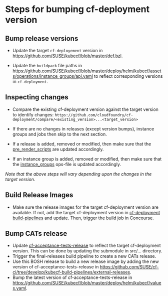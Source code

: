 # Steps for bumping cf-deployment version

## Bump release versions

- Update the target `cf-deployement` version in https://github.com/SUSE/kubecf/blob/master/def.bzl.

- Update the `buildpack` file paths in https://github.com/SUSE/kubecf/blob/master/deploy/helm/kubecf/assets/operations/instance_groups/api.yaml to reflect corresponding versions in `cf-deployment`.


## Inspecting changes

- Compare the existing cf-deployment version against the target version to identify changes:
  `https://github.com/cloudfoundry/cf-deployment/compare/<existing_version>...<target_version>`

- If there are no changes in releases (except version bumps), instance groups and jobs then skip to the next section.

- If a release is added, removed or modified, then make sure that the [pre_render_scripts](https://github.com/SUSE/kubecf/tree/master/bosh/releases/pre_render_scripts) are updated accordingly.

- If an instance group is added, removed or modified, then make sure that the [instance_groups](https://github.com/SUSE/kubecf/tree/master/deploy/helm/kubecf/assets/operations/instance_groups) ops-file is updated accordingly.

_Note that the above steps will vary depending upon the changes in the target version._

## Build Release Images

- Make sure the release images for the target cf-deployment version are available. If not, add the target cf-deployment version in [cf-deployment build-pipelines](https://github.com/SUSE/cf-ci/tree/develop/kubecf-build-pipelines/cf-deployment) and update. Then, trigger the build job in Concourse.

## Bump CATs release

- Update [cf-acceptance-tests-release](https://github.com/SUSE/cf-acceptance-tests-release) to reflect the target cf-deployment version. This can be done by updating the submodule in src/... directory.
- Trigger the final-releases build pipeline to create a new CATs release.
- Use this BOSH release to build a new release image by adding the new version of cf-acceptance-tests-release in https://github.com/SUSE/cf-ci/tree/develop/kubecf-build-pipelines/external-releases.
- Bump the latest version of cf-acceptance-tests-release in https://github.com/SUSE/kubecf/blob/master/deploy/helm/kubecf/values.yaml.
